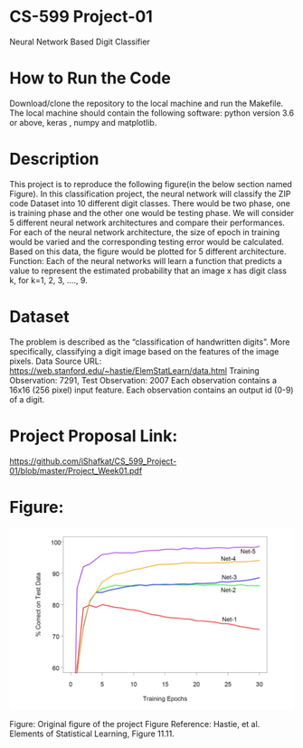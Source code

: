 # CS-599 Project-01
Neural Network Based Digit Classifier
# How to Run the Code
Download/clone the repository to the local machine and run the Makefile. The local machine should contain the following software:
python version 3.6 or above, keras , numpy and matplotlib.
# Description
This project is to reproduce the following figure(in the below section named Figure).
In this classification project, the neural network will classify the ZIP code Dataset into 10 different digit classes. There would be two phase, one is training phase and the other one would be testing phase. We will consider 5 different neural network architectures and compare their performances. For each of the neural network architecture, the size of epoch in training would be varied and the corresponding testing error would be calculated. Based on this data, the figure would be plotted for 5 different architecture.
Function: Each of the neural networks will learn a function that predicts a value to represent the estimated probability that an image x has digit class k, for k=1, 2, 3, …., 9.
# Dataset
The problem is described as the “classification of handwritten digits”. More specifically, classifying a digit image based on the features of the image pixels.
Data Source URL: https://web.stanford.edu/~hastie/ElemStatLearn/data.html
Training Observation: 7291, Test Observation: 2007
Each observation contains a 16x16 (256 pixel) input feature.
Each observation contains an output id (0-9) of a digit.

# Project Proposal Link:
https://github.com/iShafkat/CS_599_Project-01/blob/master/Project_Week01.pdf


# Figure:
![image](https://github.com/iShafkat/CS_599_Project-01/blob/master/figure1.JPG)

Figure: Original figure of the project
Figure Reference: Hastie, et al. Elements of Statistical Learning, Figure 11.11.
